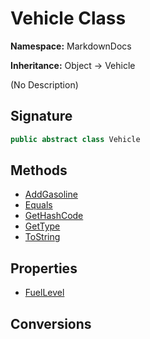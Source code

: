 # Vehicle Class
**Namespace:** MarkdownDocs

**Inheritance:** Object → Vehicle

(No Description)

## Signature
```csharp
public abstract class Vehicle
```
## Methods
- [AddGasoline](Vehicle/AddGasoline.md)
- [Equals](Vehicle/Equals.md)
- [GetHashCode](Vehicle/GetHashCode.md)
- [GetType](Vehicle/GetType.md)
- [ToString](Vehicle/ToString.md)
## Properties
- [FuelLevel](Vehicle/FuelLevel.md)
## Conversions
